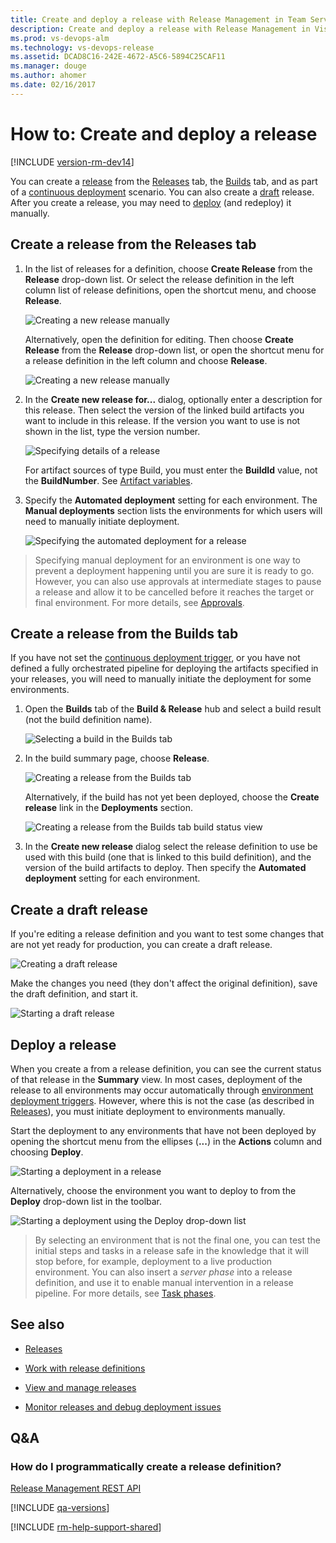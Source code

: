 ```yaml
---
title: Create and deploy a release with Release Management in Team Services or Team Foundation Server
description: Create and deploy a release with Release Management in Visual Studio Team Services (VSTS) and Microsoft Team Foundation Server (TFS)
ms.prod: vs-devops-alm
ms.technology: vs-devops-release
ms.assetid: DCAD8C16-242E-4672-A5C6-5894C25CAF11
ms.manager: douge
ms.author: ahomer
ms.date: 02/16/2017
---
```


# How to: Create and deploy a release

[!INCLUDE [version-rm-dev14](../_shared/version-rm-dev14.md)]

You can create a [release](../concepts/releases/index.md) from the
[Releases](#create-from-release) tab, the [Builds](#create-from-build) tab, and as part of a 
[continuous deployment](../concepts/definitions/release/triggers.md) scenario.
You can also create a [draft](#create-draft) release. After you create a release,
you may need to [deploy](#deploy-command) (and redeploy) it manually.

<h2 id="create-from-release">Create a release from the Releases tab</h2>

1. In the list of releases for a definition, choose **Create Release**
   from the **Release** drop-down list. Or select the release definition in the left
   column list of release definitions, open the shortcut menu, and choose **Release**.   

   ![Creating a new release manually](_img/create-deploy-releases/create-release-manually-01.png)

   Alternatively, open the definition for editing. Then choose **Create Release**
   from the **Release** drop-down list, or open the shortcut menu for a release
   definition in the left column and choose **Release**.   

   ![Creating a new release manually](_img/create-deploy-releases/create-release-manually-02.png)

1. In the **Create new release for...** dialog, optionally enter a description
   for this release. Then select the version of the linked build artifacts
   you want to include in this release. If the version you want to use is not
   shown in the list, type the version number.

   ![Specifying details of a release](_img/create-deploy-releases/create-release-manually-03.png)

   For artifact sources of type Build, you must enter the **BuildId** value,
   not the **BuildNumber**. See [Artifact variables](../concepts/definitions/release/variables.md#artifact-variables).  

1. Specify the **Automated deployment** setting for each environment.
   The **Manual deployments** section lists the environments for which users
   will need to manually initiate deployment.

   ![Specifying the automated deployment for a release](_img/create-deploy-releases/create-release-manually-04.png)

>Specifying manual deployment for an environment is one way to prevent a deployment
happening until you are sure it is ready to go. However, you can also use
approvals at intermediate stages to pause a release and allow
it to be cancelled before it reaches the target or final environment.
For more details, see [Approvals](../concepts/definitions/release/environments.md#approvals).

<h2 id="create-from-build">Create a release from the Builds tab</h2>

If you have not set the [continuous deployment trigger](../concepts/definitions/release/triggers.md),
or you have not defined a fully orchestrated pipeline for deploying the artifacts
specified in your releases, you will need to manually initiate the deployment
for some environments.

1. Open the **Builds** tab of the **Build & Release** hub and select a build result
   (not the build definition name).

   ![Selecting a build in the Builds tab](_img/create-deploy-releases/build-release-01.png)

1. In the build summary page, choose **Release**.

   ![Creating a release from the Builds tab](_img/create-deploy-releases/build-release-02.png)

   Alternatively, if the build has not yet been deployed,
   choose the **Create release** link in the **Deployments** section.

   ![Creating a release from the Builds tab build status view](_img/create-deploy-releases/build-release-03.png)

1. In the **Create new release** dialog select the release definition to use
   be used with this build (one that is linked to this build definition),
   and the version of the build artifacts to deploy. Then specify the **Automated deployment** setting for each environment.

<h2 id="create-draft">Create a draft release</h2>

If you're editing a release definition and you want to test some
changes that are not yet ready for production, you can create a
draft release.

![Creating a draft release](_img/create-deploy-releases/create-draft-release.png)

Make the changes you need (they don't affect the original
definition), save the draft definition, and start it.

![Starting a draft release](_img/create-deploy-releases/start-draft-release.png)

<h2 id="deploy-command">Deploy a release</h2>

When you create a from a release definition, you can see the current
status of that release in the **Summary** view. In most cases, deployment
of the release to all environments may occur automatically through
[environment deployment triggers](../concepts/definitions/release/triggers.md#env-triggers).
However, where this is not the case (as described in [Releases](../concepts/releases/index.md)),
you must initiate deployment to environments manually. 

Start the deployment to any environments that have not been deployed
by opening the shortcut menu from the ellipses (**...**) in the **Actions**
column and choosing **Deploy**.

![Starting a deployment in a release](_img/create-deploy-releases/deploy-manually-01.png)

Alternatively, choose the environment you want to deploy to from the **Deploy**
drop-down list in the toolbar.  

![Starting a deployment using the Deploy drop-down list](_img/create-deploy-releases/deploy-manually-02.png)

>By selecting an environment that is not the final one, you can test the initial steps
and tasks in a release safe in the knowledge that it will stop before, for example,
deployment to a live production environment. You can also insert a _server phase_
into a release definition, and use it to enable manual intervention in a release pipeline.
For more details, see [Task phases](../concepts/process/phases.md).

## See also

* [Releases](../concepts/releases/index.md)

* [Work with release definitions](work-with-release-definitions.md)

* [View and manage releases](view-manage-releases.md)

* [Monitor releases and debug deployment issues](debug-deployment-issues.md)

## Q&A

<!-- BEGINSECTION class="md-qanda" -->

### How do I programmatically create a release definition?

[Release Management REST API](../../integrate/api/rm/overview.md)

[!INCLUDE [qa-versions](../_shared/qa-versions.md)]

<!-- ENDSECTION -->

[!INCLUDE [rm-help-support-shared](../_shared/rm-help-support-shared.md)]

